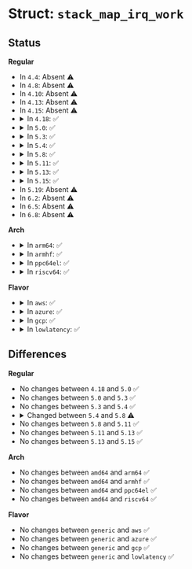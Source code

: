 # Struct: <code>stack_map_irq_work</code>

## Status
<b>Regular</b>
<ul>
<li>
In <code>4.4</code>: Absent ⚠️
</li>
<li>
In <code>4.8</code>: Absent ⚠️
</li>
<li>
In <code>4.10</code>: Absent ⚠️
</li>
<li>
In <code>4.13</code>: Absent ⚠️
</li>
<li>
In <code>4.15</code>: Absent ⚠️
</li>
<li>
<details>
<summary>In <code>4.18</code>: ✅</summary>

```c
struct stack_map_irq_work {
    struct irq_work irq_work;
    struct rw_semaphore *sem;
};
```
</details>
</li>
<li>
<details>
<summary>In <code>5.0</code>: ✅</summary>

```c
struct stack_map_irq_work {
    struct irq_work irq_work;
    struct rw_semaphore *sem;
};
```
</details>
</li>
<li>
<details>
<summary>In <code>5.3</code>: ✅</summary>

```c
struct stack_map_irq_work {
    struct irq_work irq_work;
    struct rw_semaphore *sem;
};
```
</details>
</li>
<li>
<details>
<summary>In <code>5.4</code>: ✅</summary>

```c
struct stack_map_irq_work {
    struct irq_work irq_work;
    struct rw_semaphore *sem;
};
```
</details>
</li>
<li>
<details>
<summary>In <code>5.8</code>: ✅</summary>

```c
struct stack_map_irq_work {
    struct irq_work irq_work;
    struct mm_struct *mm;
};
```
</details>
</li>
<li>
<details>
<summary>In <code>5.11</code>: ✅</summary>

```c
struct stack_map_irq_work {
    struct irq_work irq_work;
    struct mm_struct *mm;
};
```
</details>
</li>
<li>
<details>
<summary>In <code>5.13</code>: ✅</summary>

```c
struct stack_map_irq_work {
    struct irq_work irq_work;
    struct mm_struct *mm;
};
```
</details>
</li>
<li>
<details>
<summary>In <code>5.15</code>: ✅</summary>

```c
struct stack_map_irq_work {
    struct irq_work irq_work;
    struct mm_struct *mm;
};
```
</details>
</li>
<li>
In <code>5.19</code>: Absent ⚠️
</li>
<li>
In <code>6.2</code>: Absent ⚠️
</li>
<li>
In <code>6.5</code>: Absent ⚠️
</li>
<li>
In <code>6.8</code>: Absent ⚠️
</li>
</ul>
<b>Arch</b>
<ul>
<li>
<details>
<summary>In <code>arm64</code>: ✅</summary>

```c
struct stack_map_irq_work {
    struct irq_work irq_work;
    struct rw_semaphore *sem;
};
```
</details>
</li>
<li>
<details>
<summary>In <code>armhf</code>: ✅</summary>

```c
struct stack_map_irq_work {
    struct irq_work irq_work;
    struct rw_semaphore *sem;
};
```
</details>
</li>
<li>
<details>
<summary>In <code>ppc64el</code>: ✅</summary>

```c
struct stack_map_irq_work {
    struct irq_work irq_work;
    struct rw_semaphore *sem;
};
```
</details>
</li>
<li>
<details>
<summary>In <code>riscv64</code>: ✅</summary>

```c
struct stack_map_irq_work {
    struct irq_work irq_work;
    struct rw_semaphore *sem;
};
```
</details>
</li>
</ul>
<b>Flavor</b>
<ul>
<li>
<details>
<summary>In <code>aws</code>: ✅</summary>

```c
struct stack_map_irq_work {
    struct irq_work irq_work;
    struct rw_semaphore *sem;
};
```
</details>
</li>
<li>
<details>
<summary>In <code>azure</code>: ✅</summary>

```c
struct stack_map_irq_work {
    struct irq_work irq_work;
    struct rw_semaphore *sem;
};
```
</details>
</li>
<li>
<details>
<summary>In <code>gcp</code>: ✅</summary>

```c
struct stack_map_irq_work {
    struct irq_work irq_work;
    struct rw_semaphore *sem;
};
```
</details>
</li>
<li>
<details>
<summary>In <code>lowlatency</code>: ✅</summary>

```c
struct stack_map_irq_work {
    struct irq_work irq_work;
    struct rw_semaphore *sem;
};
```
</details>
</li>
</ul>

## Differences
<b>Regular</b>
<ul>
<li>
No changes between <code>4.18</code> and <code>5.0</code> ✅
</li>
<li>
No changes between <code>5.0</code> and <code>5.3</code> ✅
</li>
<li>
No changes between <code>5.3</code> and <code>5.4</code> ✅
</li>
<li>
<details>
<summary>Changed between <code>5.4</code> and <code>5.8</code> ⚠️</summary>
<ul>
<li>
<b>Field added. </b>
<code>struct mm_struct *mm</code>
</li>
<li>
<b>Field removed. </b>
<code>struct rw_semaphore *sem</code>
</li>
</ul>
</details>
</li>
<li>
No changes between <code>5.8</code> and <code>5.11</code> ✅
</li>
<li>
No changes between <code>5.11</code> and <code>5.13</code> ✅
</li>
<li>
No changes between <code>5.13</code> and <code>5.15</code> ✅
</li>
</ul>
<b>Arch</b>
<ul>
<li>
No changes between <code>amd64</code> and <code>arm64</code> ✅
</li>
<li>
No changes between <code>amd64</code> and <code>armhf</code> ✅
</li>
<li>
No changes between <code>amd64</code> and <code>ppc64el</code> ✅
</li>
<li>
No changes between <code>amd64</code> and <code>riscv64</code> ✅
</li>
</ul>
<b>Flavor</b>
<ul>
<li>
No changes between <code>generic</code> and <code>aws</code> ✅
</li>
<li>
No changes between <code>generic</code> and <code>azure</code> ✅
</li>
<li>
No changes between <code>generic</code> and <code>gcp</code> ✅
</li>
<li>
No changes between <code>generic</code> and <code>lowlatency</code> ✅
</li>
</ul>
